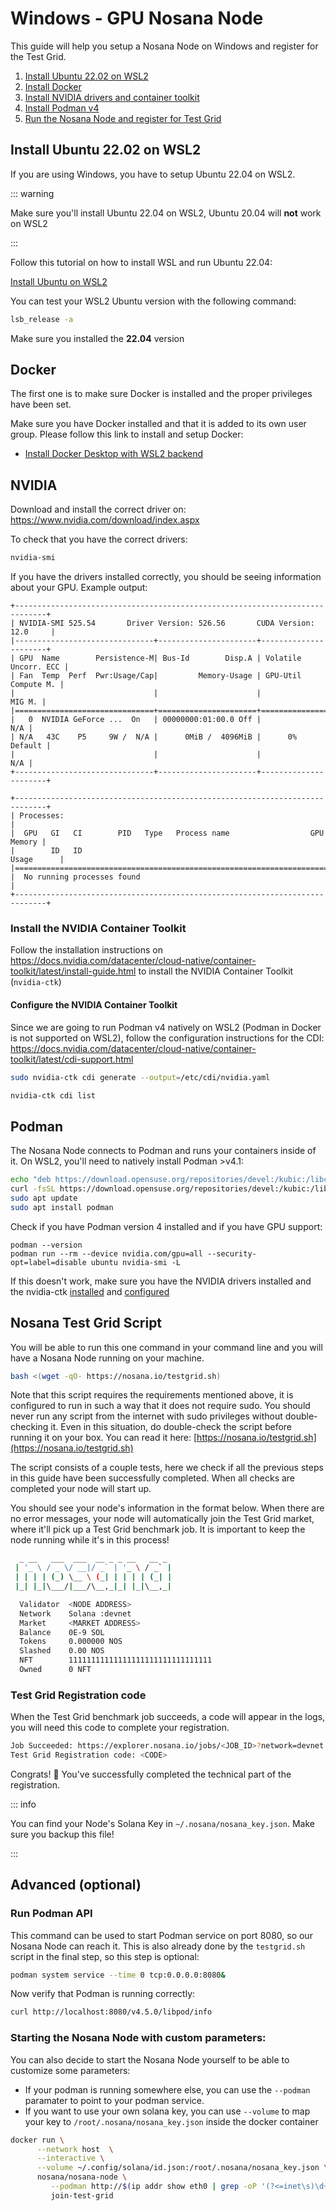 # Windows - GPU Nosana Node
This guide will help you setup a Nosana Node on Windows and register for the Test Grid.
1. [Install Ubuntu 22.02 on WSL2](#install-ubuntu-22-02-on-wsl2)
2. [Install Docker](#docker)
3. [Install NVIDIA drivers and container toolkit](#nvidia)
4. [Install Podman v4](#podman)
5. [Run the Nosana Node and register for Test Grid](#nosana-test-grid-script)
## Install Ubuntu 22.02 on WSL2
If you are using Windows, you have to setup Ubuntu 22.04 on WSL2. 

::: warning

Make sure you'll install Ubuntu 22.04 on WSL2, Ubuntu 20.04 will **not** work on WSL2

:::


Follow this tutorial on how to install WSL and run Ubuntu 22.04:

[Install Ubuntu on WSL2](https://ubuntu.com/tutorials/install-ubuntu-on-wsl2-on-windows-11-with-gui-support#1-overview)

You can test your WSL2 Ubuntu version with the following command:
```bash
lsb_release -a
```

Make sure you installed the **22.04** version

## Docker

The first one is to make sure Docker is installed and the proper privileges have been set.

Make sure you have Docker installed and that it is added to its own user group. Please follow this link to install and setup Docker:

- [Install Docker Desktop with WSL2 backend](https://docs.docker.com/desktop/install/windows-install/)


## NVIDIA
Download and install the correct driver on: https://www.nvidia.com/download/index.aspx

To check that you have the correct drivers:
```bash
nvidia-smi
```
If you have the drivers installed correctly, you should be seeing information about your GPU. Example output:
```
+-----------------------------------------------------------------------------+
| NVIDIA-SMI 525.54       Driver Version: 526.56       CUDA Version: 12.0     |
|-------------------------------+----------------------+----------------------+
| GPU  Name        Persistence-M| Bus-Id        Disp.A | Volatile Uncorr. ECC |
| Fan  Temp  Perf  Pwr:Usage/Cap|         Memory-Usage | GPU-Util  Compute M. |
|                               |                      |               MIG M. |
|===============================+======================+======================|
|   0  NVIDIA GeForce ...  On   | 00000000:01:00.0 Off |                  N/A |
| N/A   43C    P5     9W /  N/A |      0MiB /  4096MiB |      0%      Default |
|                               |                      |                  N/A |
+-------------------------------+----------------------+----------------------+

+-----------------------------------------------------------------------------+
| Processes:                                                                  |
|  GPU   GI   CI        PID   Type   Process name                  GPU Memory |
|        ID   ID                                                   Usage      |
|=============================================================================|
|  No running processes found                                                 |
+-----------------------------------------------------------------------------+
```

### Install the NVIDIA Container Toolkit
Follow the installation instructions on https://docs.nvidia.com/datacenter/cloud-native/container-toolkit/latest/install-guide.html to install the NVIDIA Container Toolkit (`nvidia-ctk`)

#### Configure the NVIDIA Container Toolkit
Since we are going to run Podman v4 natively on WSL2 (Podman in Docker is not supported on WSL2), follow the configuration instructions for the CDI:
https://docs.nvidia.com/datacenter/cloud-native/container-toolkit/latest/cdi-support.html

```bash
sudo nvidia-ctk cdi generate --output=/etc/cdi/nvidia.yaml
```
```bash
nvidia-ctk cdi list
```

## Podman
The Nosana Node connects to Podman and runs your containers inside of it. On WSL2, you'll need to natively install Podman >v4.1:
```bash
echo "deb https://download.opensuse.org/repositories/devel:/kubic:/libcontainers:/unstable/xUbuntu_22.04/ /" | sudo tee /etc/apt/sources.list.d/devel:kubic:libcontainers:unstable.list
curl -fsSL https://download.opensuse.org/repositories/devel:/kubic:/libcontainers:/unstable/xUbuntu_22.04/Release.key | sudo gpg --dearmor | sudo tee /etc/apt/trusted.gpg.d/devel_kubic_libcontainers_unstable.gpg > /dev/null
sudo apt update
sudo apt install podman
```
Check if you have Podman version 4 installed and if you have GPU support:
```
podman --version
podman run --rm --device nvidia.com/gpu=all --security-opt=label=disable ubuntu nvidia-smi -L
```
If this doesn't work, make sure you have the NVIDIA drivers installed and the nvidia-ctk [installed](https://docs.nvidia.com/datacenter/cloud-native/container-toolkit/latest/install-guide.html) and [configured](https://docs.nvidia.com/datacenter/cloud-native/container-toolkit/latest/cdi-support.html)

## Nosana Test Grid Script

You will be able to run this one command in your command line and you will have a Nosana Node running on your machine.

```bash
bash <(wget -qO- https://nosana.io/testgrid.sh)
```

Note that this script requires the requirements mentioned above, it is configured to run in such a way that it does not require sudo.
You should never run any script from the internet with sudo privileges without double-checking it.
Even in this situation, do double-check the script before running it on your box.
You can read it here: [https://nosana.io/testgrid.sh](https://nosana.io/testgrid.sh)

The script consists of a couple tests, here we check if all the previous steps in this guide have been successfully completed. When all checks are completed your node will start up.

You should see your node's information in the format below. When there are no error messages, your node will automatically join the Test Grid market, where it'll pick up a Test Grid benchmark job. It is important to keep the node running while it's in this process!
```bash
  _ __   ___  ___  __ _ _ __   __ _
 | '_ \ / _ \/ __|/ _` | '_ \ / _` |
 | | | | (_) \__ \ (_| | | | | (_| |
 |_| |_|\___/|___/\__,_|_| |_|\__,_|

  Validator  <NODE ADDRESS>
  Network    Solana :devnet
  Market     <MARKET ADDRESS>
  Balance    0E-9 SOL
  Tokens     0.000000 NOS
  Slashed    0.00 NOS
  NFT        11111111111111111111111111111111
  Owned      0 NFT
```

### Test Grid Registration code
When the Test Grid benchmark job succeeds, a code will appear in the logs, you will need this code to complete your registration.

```bash
Job Succeeded: https://explorer.nosana.io/jobs/<JOB_ID>?network=devnet
Test Grid Registration code: <CODE>
```

Congrats! :tada: You've successfully completed the technical part of the registration.

::: info

You can find your Node's Solana Key in `~/.nosana/nosana_key.json`. Make sure you backup this file!

:::

## Advanced (optional)
### Run Podman API
This command can be used to start Podman service on port 8080, so our Nosana Node can reach it.
This is also already done by the `testgrid.sh` script in the final step, so this step is optional:

```bash
podman system service --time 0 tcp:0.0.0.0:8080&
```
Now verify that Podman is running correctly:
```bash
curl http://localhost:8080/v4.5.0/libpod/info
```

### Starting the Nosana Node with custom parameters:
You can also decide to start the Nosana Node yourself to be able to customize some parameters:
* If your podman is running somewhere else, you can use the `--podman` paramater to point to your podman service.
* If you want to use your own solana key, you can use `--volume` to map your key to `/root/.nosana/nosana_key.json` inside the docker container
```bash
docker run \
      --network host  \
      --interactive \
      --volume ~/.config/solana/id.json:/root/.nosana/nosana_key.json \
      nosana/nosana-node \
         --podman http://$(ip addr show eth0 | grep -oP '(?<=inet\s)\d+(\.\d+){3}'):8080 \
         join-test-grid
```
